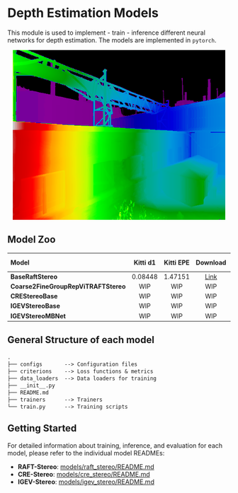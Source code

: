 # Depth Estimation Models

This module is used to implement - train - inference different neural networks for depth estimation. The models are implemented in `pytorch`.

<p align="center">
  <img src="../../images/tartanair_disp.png"/>
</p>

## Model Zoo

| Model              | Kitti d1 | Kitti EPE | Download | Model Details |
| :---------------- | :------: | :----: | :---------: | :-----------: |
| **BaseRaftStereo** | 0.08448 | 1.47151| [Link](https://drive.google.com/drive/folders/1OZIqRjqlF2fD4wwbMsFf5Lxx7ovYdu1D)| [README](./raft_stereo/README.md) |
| **Coarse2FineGroupRepViTRAFTStereo** | WIP | WIP | WIP | [README](./raft_stereo/README.md) |
| **CREStereoBase** | WIP | WIP | WIP | [README](./cre_stereo/README.md) |
| **IGEVStereoBase** | WIP | WIP | WIP | [README](./igev_stereo/README.md) |
| **IGEVStereoMBNet** | WIP | WIP | WIP | [README](./igev_stereo/README.md) |

## General Structure of each model
```
.
├── configs       --> Configuration files
├── criterions    --> Loss functions & metrics
├── data_loaders  --> Data loaders for training
├── __init__.py
├── README.md
├── trainers      --> Trainers
└── train.py      --> Training scripts
```

## Getting Started
For detailed information about training, inference, and evaluation for each model, please refer to the individual model READMEs:

- **RAFT-Stereo**: [models/raft_stereo/README.md](./raft_stereo/README.md)
- **CRE-Stereo**: [models/cre_stereo/README.md](./cre_stereo/README.md)
- **IGEV-Stereo**: [models/igev_stereo/README.md](./igev_stereo/README.md)
